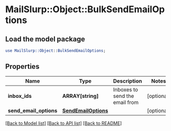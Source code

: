 # MailSlurp::Object::BulkSendEmailOptions

## Load the model package
```perl
use MailSlurp::Object::BulkSendEmailOptions;
```

## Properties
Name | Type | Description | Notes
------------ | ------------- | ------------- | -------------
**inbox_ids** | **ARRAY[string]** | Inboxes to send the email from | [optional] 
**send_email_options** | [**SendEmailOptions**](SendEmailOptions.md) |  | [optional] 

[[Back to Model list]](../README.md#documentation-for-models) [[Back to API list]](../README.md#documentation-for-api-endpoints) [[Back to README]](../README.md)


